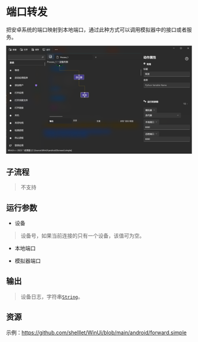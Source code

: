 # 端口转发 
把安卓系统的端口映射到本地端口，通过此种方式可以调用模拟器中的接口或者服务。

![AdbForward](./images/03.png ':size=90%')

## 子流程

> 不支持

## 运行参数


* 设备
> 设备号，如果当前连接的只有一个设备，该值可为空。

* 本地端口
>
* 模拟器端口
>

## 输出
> 设备日志，字符串[`String`](./types/String.md)。

## 资源

示例：https://github.com/shelllet/WinUi/blob/main/android/forward.simple

